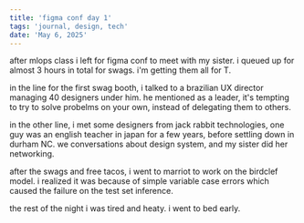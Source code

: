 ```yaml
---
title: 'figma conf day 1'
tags: 'journal, design, tech'
date: 'May 6, 2025'
---
```


after mlops class i left for figma conf to meet with my sister. i queued up for almost 3 hours in total for swags. i'm getting them all for T.

in the line for the first swag booth, i talked to a brazilian UX director managing 40 designers under him. he mentioned as a leader, it's tempting to try to solve probelms on your own, instead of delegating them to others.

in the other line, i met some designers from jack rabbit technologies, one guy was an english teacher in japan for a few years, before settling down in durham NC. we conversations about design system, and my sister did her networking.

after the swags and free tacos, i went to marriot to work on the birdclef model. i realized it was because of simple variable case errors which caused the failure on the test set inference.

the rest of the night i was tired and heaty. i went to bed early.
